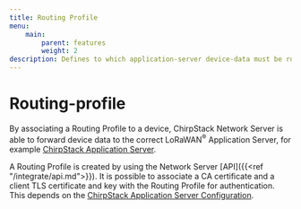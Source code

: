 ```yaml
---
title: Routing Profile
menu:
    main:
        parent: features
        weight: 2
description: Defines to which application-server device-data must be routed.
---
```


# Routing-profile

By associating a Routing Profile to a device, ChirpStack Network Server is able to forward
device data to the correct LoRaWAN<sup>&reg;</sup> Application Server, for example
[ChirpStack Application Server](/application-server/). 

A Routing Profile is created by using the Network Server [API]({{<ref "/integrate/api.md">}}).
It is possible to associate a CA certificate and a client TLS certificate and key
with the Routing Profile for authentication. This depends on the
[ChirpStack Application Server Configuration](/application-server/install/config/).

